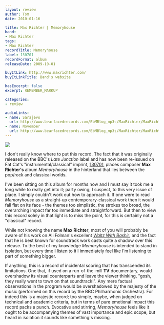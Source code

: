 ```yaml
---
layout: review
author: Tom
date: 2010-01-16

title: Max Richter | Memoryhouse
band:
- Max Richter
tags:
- Max Richter
recordTitle: Memoryhouse
label: 130701
recordFormat: album
releaseDate: 2009-10-01

buyItLink: http://www.maxrichter.com/
buyItLinkTitle: Band's website

hasExcerpt: false
excerpt: REMEMBER_MARKUP

categories:
- review

audioLinks:
- name: Sarajevo
  url: http://www.bearfacedrecords.com/EbMBlog_mp3s/MaxRichter/MaxRichter_Sarajevo.mp3
- name: November
  url: http://www.bearfacedrecords.com/EbMBlog_mp3s/MaxRichter/MaxRichter_November.mp3
---
```


![](http://eatenbymonsters.files.wordpress.com/2010/01/maxrichter_memoryhouse.jpg?w=300)

I don't really know where to put this record. The fact that it was originally released on the BBC's *Late Junction* label and has now been re-issued on Fat Cat's "instrumental/classical" imprint, [130701](http://fat-cat.co.uk/fatcat/store.php?imprintList=2), places composer **Max Richter's** album _Memoryhouse_ in the hinterland that lies between the pop/rock and classical worlds.

I've been sitting on this album for months now and I must say it took me a long while to really get into it; party owing, I suspect, to this very issue of place. I simply couldn't work out how to approach it. If one were to read _Memoryhouse_ as a straight-up contemporary-classical work then it would fall flat on its face - the themes too simplistic, the strokes too broad, the overarching impact far too immediate and straightforward. But then to view this record solely in that light is to miss the point, for this is certainly not a "classical" record.

While not knowing the name **Max Richter**, most of you will probably be aware of his work on Ali Folman's excellent _[Waltz With Bashir](http://waltzwithbashir.com/)_, and the fact that he is best known for soundtrack work casts quite a shadow over this release. To the best of my knowledge _Memoryhouse_ is intended to stand in isolation, but every time I listen to it I immediately feel like I'm listening to part of something bigger.

If anything, this is a record of incidental scoring that has transcended its limitations. One that, if used on a run-of-the-mill **TV** documentary, would overshadow its visual counterparts and leave the viewer thinking, "gosh, they really went to town on that soundtrack!". Any mere factual observations in the program would be overshadowed by the majesty of the music (performed on this record by the BBC Philharmonic Orchestra). For indeed this is a majestic record; too simple, maybe, when judged on technical and academic criteria, but in terms of pure emotional impact this record packs a punch. Evocative and stirring, _Memoryhouse_ feels like it ought to be accompanying themes of vast importance and epic scope, but heard in isolation it sounds like something's missing.
